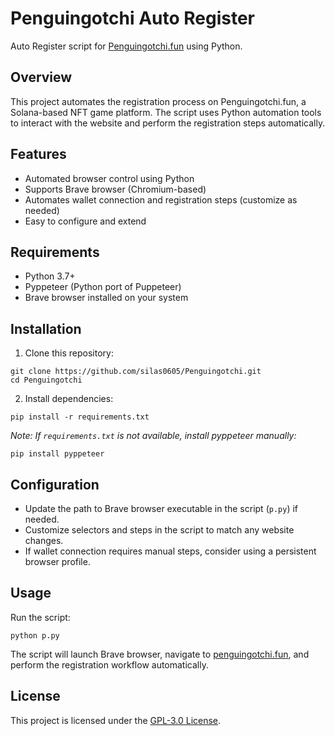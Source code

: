 
# Penguingotchi Auto Register

Auto Register script for [Penguingotchi.fun](https://penguingotchi.fun/) using Python.

## Overview

This project automates the registration process on Penguingotchi.fun, a Solana-based NFT game platform. The script uses Python automation tools to interact with the website and perform the registration steps automatically.

## Features

- Automated browser control using Python
- Supports Brave browser (Chromium-based)
- Automates wallet connection and registration steps (customize as needed)
- Easy to configure and extend

## Requirements

- Python 3.7+
- Pyppeteer (Python port of Puppeteer)
- Brave browser installed on your system

## Installation

1. Clone this repository:

```
git clone https://github.com/silas0605/Penguingotchi.git
cd Penguingotchi
```

2. Install dependencies:

```
pip install -r requirements.txt
```

*Note: If `requirements.txt` is not available, install pyppeteer manually:*

```
pip install pyppeteer
```

## Configuration

- Update the path to Brave browser executable in the script (`p.py`) if needed.
- Customize selectors and steps in the script to match any website changes.
- If wallet connection requires manual steps, consider using a persistent browser profile.

## Usage

Run the script:

```
python p.py
```

The script will launch Brave browser, navigate to [penguingotchi.fun](https://penguingotchi.fun/), and perform the registration workflow automatically.

## License

This project is licensed under the [GPL-3.0 License](LICENSE).

